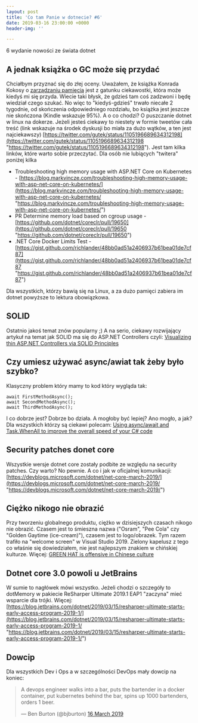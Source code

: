 ```yaml
---
layout: post
title: 'Co tam Panie w dotnecie? #6'
date: 2019-03-16 23:00:00 +0000
header-img: ''

---
```

6 wydanie nowości ze świata dotnet

## A jednak książka o GC może się przydać

Chciałbym przyznać się do złej oceny. Uważałem, że książka Konrada Kokosy o [zarządzaniu pamięcią](https://prodotnetmemory.com) jest z gatunku ciekawostki, która może kiedyś mi się przyda. Wiecie taki błysk, że gdzieś tam coś zadzwoni i będę wiedział czego szukać. No więc to "kiedyś-gdzieś" trwało niecałe 2 tygodnie, od skończenia odpowiedniego rozdziału, bo książka jest jeszcze nie skończona (Kindle wskazuje 95%). A o co chodzi? O puszczanie dotnet w linux na dokerze. Jeżeli jesteś ciekawy to niestety w formie tweetów cała treść (link wskazuje na środek dyskusji bo miała za dużo wątków, a ten jest najciekawszy) [https://twitter.com/gutek/status/1105196689634312198](https://twitter.com/gutek/status/1105196689634312198 "https://twitter.com/gutek/status/1105196689634312198"). Jest tam kilka linków, które warto sobie przeczytać. Dla osób nie lubiących "twitera" poniżej kilka

* Troubleshooting high memory usage with ASP.NET Core on Kubernetes - [https://blog.markvincze.com/troubleshooting-high-memory-usage-with-asp-net-core-on-kubernetes/](https://blog.markvincze.com/troubleshooting-high-memory-usage-with-asp-net-core-on-kubernetes/ "https://blog.markvincze.com/troubleshooting-high-memory-usage-with-asp-net-core-on-kubernetes/")
* PR Determine memory load based on cgroup usage - [https://github.com/dotnet/coreclr/pull/19650](https://github.com/dotnet/coreclr/pull/19650 "https://github.com/dotnet/coreclr/pull/19650")
* .NET Core Docker Limits Test - [https://gist.github.com/richlander/48bb0ad51a2406937b61bea01de7cf87](https://gist.github.com/richlander/48bb0ad51a2406937b61bea01de7cf87 "https://gist.github.com/richlander/48bb0ad51a2406937b61bea01de7cf87")

Dla wszystkich, którzy bawią się na Linux, a za dużo pamięci zabiera im dotnet powyższe to lektura obowiązkowa.

## SOLID

Ostatnio jakoś temat znów popularny ;) A na serio, ciekawy rozwijający artykuł na temat jak SOLID ma się do ASP.NET Controllers czyli: [Visualizing thin ASP.NET Controllers via SOLID Principles](https://makingloops.com/visualizing-thin-controllers/)

## Czy umiesz używać async/awiat tak żeby było szybko?

Klasyczny problem który mamy to kod który wygląda tak:

    await FirstMethodAsync();
    await SecondMethodAsync();
    await ThirdMethodAsync();

I co dobrze jest? Dobrze bo działa. A mogłoby być lepiej? Ano mogło, a jak? Dla wszystkich którzy są ciekawi polecam: [Using async/await and Task.WhenAll to improve the overall speed of your C# code](https://jeremylindsayni.wordpress.com/2019/03/11/using-async-await-and-task-whenall-to-improve-the-overall-speed-of-your-c-code/)

## Security patches donet core

Wszystkie wersje dotnet core zostały podbite ze względu na security patches. Czy warto? No pewnie. A co i jak w oficjalnej komunikacji: [https://devblogs.microsoft.com/dotnet/net-core-march-2019/](https://devblogs.microsoft.com/dotnet/net-core-march-2019/ "https://devblogs.microsoft.com/dotnet/net-core-march-2019/")

## Ciężko nikogo nie obrazić

Przy tworzeniu globalnego produktu, ciężko w dzisiejszych czasach nikogo nie obrazić. Czasem jest to śmieszna nazwa ("Osram", "Pee Cola" czy "Golden Gaytime (ice-cream)"), czasem jest to logo/obrazek. Tym razem trafiło na "welcome screen" w Visual Studio 2019. Zielony kapelusz z tego co właśnie się dowiedziałem, nie jest najlepszym znakiem w chińskiej kulturze. Więcej: [GREEN HAT is offensive in Chinese culture](https://developercommunity.visualstudio.com/content/problem/475341/vs-installer-welcome-image-contains-offensive-elem.html)

## Dotnet core 3.0 powoli u JetBrains

W sumie to nagłówek mówi wszystko. Jeżeli chodzi o szczegóły to dotMemory w pakiecie ReSharper Ultimate 2019.1 EAP1 "zaczyna" mieć wsparcie dla trójki. Więcej: [https://blog.jetbrains.com/dotnet/2019/03/15/resharper-ultimate-starts-early-access-program-2019-1/](https://blog.jetbrains.com/dotnet/2019/03/15/resharper-ultimate-starts-early-access-program-2019-1/ "https://blog.jetbrains.com/dotnet/2019/03/15/resharper-ultimate-starts-early-access-program-2019-1/")

## Dowcip

Dla wszystkich Dev i Ops a w szczególności DevOps mały dowcip na koniec:

<blockquote class="twitter-tweet" data-lang="en-gb"><p lang="en" dir="ltr">A devops engineer walks into a bar, puts the bartender in a docker container, put kubernetes behind the bar, spins up 1000 bartenders, orders 1 beer.</p>&mdash; Ben Burton (@bjburton) <a href="https://twitter.com/bjburton/status/1106908952535728128?ref_src=twsrc%5Etfw">16 March 2019</a></blockquote>
<script async src="https://platform.twitter.com/widgets.js" charset="utf-8"></script>
